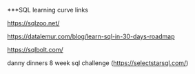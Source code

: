 
***SQL learning curve links

https://sqlzoo.net/

https://datalemur.com/blog/learn-sql-in-30-days-roadmap

https://sqlbolt.com/

danny dinners 8 week sql challenge
(https://selectstarsql.com/)
